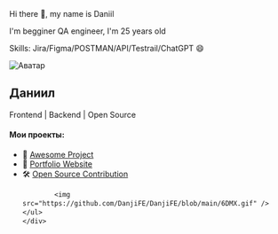 
<!DOCTYPE html>
<html lang="ru">
<head>
Hi there 👋, my name is Daniil

I'm begginer QA engineer, I'm 25 years old



Skills: Jira/Figma/POSTMAN/API/Testrail/ChatGPT 😄</head>
<body>
    <div class="profile-card">
        <img src="https://avatars.githubusercontent.com/u/1?v=4" alt="Аватар">
        <h2>Даниил</h2>
        <p>Frontend | Backend | Open Source</p>
        <div class="social-links">
            <a href="https://github.com/yourprofile" target="_blank"><i class="fab fa-github"></i></a>
            <a href="https://linkedin.com/in/yourprofile" target="_blank"><i class="fab fa-linkedin"></i></a>
            <a href="https://twitter.com/yourprofile" target="_blank"><i class="fab fa-twitter"></i></a>
        </div>
        <h4>Мои проекты:</h4>
        <ul class="projects">
            <li>🚀 <a href="#">Awesome Project</a></li>
            <li>📌 <a href="#">Portfolio Website</a></li>
            <li>🛠 <a href="#">Open Source Contribution</a></li>

            <img src="https://github.com/DanjiFE/DanjiFE/blob/main/6DMX.gif" />        </ul>
    </div>
</body>
</html> 




